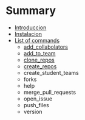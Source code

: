# Summary

* [Introduccion](README.md)
* [Instalacion](instalacion.md)
* [List of commands](list_of_commands.md)
   * [add_collabolators](addcollabolators.md)
   * [add_to_team](addto_team.md)
   * [clone_repos](clonerepos.md)
   * [create_repos](createrepos.md)
   * create_student_teams
   * forks
   * help
   * merge_pull_requests
   * open_issue
   * push_files
   * version

